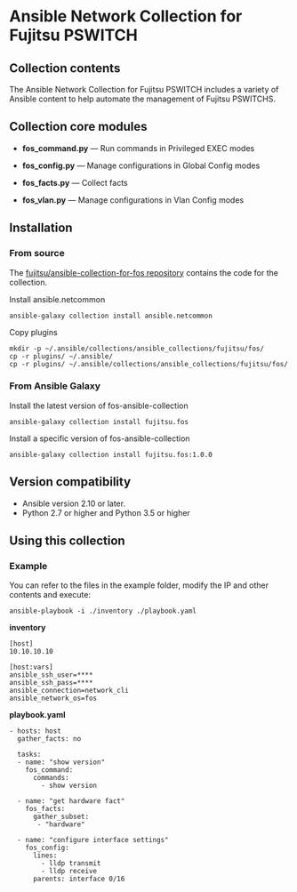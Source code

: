 # Ansible Network Collection for Fujitsu PSWITCH

## Collection contents

The Ansible Network Collection for Fujitsu PSWITCH includes a variety of Ansible content to help automate the management of Fujitsu PSWITCHS.

## Collection core modules

- **fos_command.py** — Run commands in Privileged EXEC modes

- **fos_config.py** — Manage configurations in Global Config modes

- **fos_facts.py** — Collect facts

- **fos_vlan.py** — Manage configurations in Vlan Config modes


## Installation
### From source

The [fujitsu/ansible-collection-for-fos repository](https://github.com/fujitsu/ansible-collection-for-fos) contains the code for the collection.

Install ansible.netcommon
```
ansible-galaxy collection install ansible.netcommon
```

Copy plugins
```
mkdir -p ~/.ansible/collections/ansible_collections/fujitsu/fos/
cp -r plugins/ ~/.ansible/
cp -r plugins/ ~/.ansible/collections/ansible_collections/fujitsu/fos/
```

### From Ansible Galaxy

Install the latest version of fos-ansible-collection
```
ansible-galaxy collection install fujitsu.fos
```

Install a specific version of fos-ansible-collection
```
ansible-galaxy collection install fujitsu.fos:1.0.0
```

## Version compatibility

* Ansible version 2.10 or later.
* Python 2.7 or higher and Python 3.5 or higher

## Using this collection

### Example
You can refer to the files in the example folder, modify the IP and other contents and execute:

```
ansible-playbook -i ./inventory ./playbook.yaml
```

**inventory**

```
[host]
10.10.10.10

[host:vars]
ansible_ssh_user=****
ansible_ssh_pass=****
ansible_connection=network_cli
ansible_network_os=fos
```

**playbook.yaml**

```
- hosts: host
  gather_facts: no

  tasks:
  - name: "show version"
    fos_command:
      commands:
        - show version

  - name: "get hardware fact"
    fos_facts:
      gather_subset:
       - "hardware"

  - name: "configure interface settings"
    fos_config:
      lines:
        - lldp transmit
        - lldp receive
      parents: interface 0/16
```
